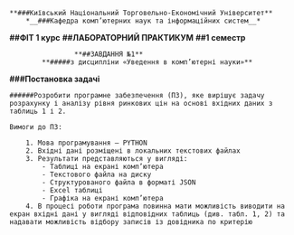 	**###Київський Національний Торговельно-Економічний Університет**
		*__###Кафедра комп’ютерних наук та інформаційних систем__*

**##ФІТ 1 курс**		**##ЛАБОРАТОРНИЙ ПРАКТИКУМ** 			**##1 семестр**

					**##ЗАВДАННЯ №1**
			**#####з дисципліни «Уведення в комп’ютерні науки»**

**###Постановка задачі**

	######Розробити програмне забезпечення (ПЗ), яке вирішує задачу розрахунку і аналізу рівня ринкових цін на основі вхідних даних з таблиць 1 і 2.

	Вимоги до ПЗ:

		1. Мова програмування – PYTHON
		2. Вхідні дані розміщені в локальних текстових файлах
		3. Результати представляються у вигляді:
			- Таблиці на екрані комп’ютера
			- Текстового файла на диску
			- Структурованого файла в форматі JSON
			- Excel таблиці
			- Графіка на екрані комп’ютера
		4. В процесі роботи програма повинна мати можливість виводити на екран вхідні дані у вигляді відповідних таблиць (див. табл. 1, 2) та надавати можливість відбору записів із довідника по критерію
